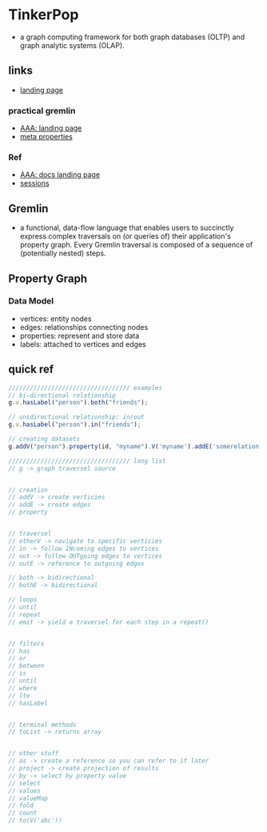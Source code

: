 # TinkerPop

- a graph computing framework for both graph databases (OLTP) and graph analytic systems (OLAP).

## links

- [landing page](https://tinkerpop.apache.org/)

### practical gremlin

- [AAA: landing page](https://kelvinlawrence.net/book/Gremlin-Graph-Guide.html)
- [meta properties](https://kelvinlawrence.net/book/Gremlin-Graph-Guide.html#metaprop)

### Ref

- [AAA: docs landing page](https://tinkerpop.apache.org/docs/current/reference/)
- [sessions](https://tinkerpop.apache.org/docs/current/reference/#console-sessions)

## Gremlin

- a functional, data-flow language that enables users to succinctly express complex traversals on (or queries of) their application's property graph. Every Gremlin traversal is composed of a sequence of (potentially nested) steps.

## Property Graph

### Data Model

- vertices: entity nodes
- edges: relationships connecting nodes
- properties: represent and store data
- labels: attached to vertices and edges

## quick ref

```ts
////////////////////////////////// examples
// bi-directional relationship
g.v.hasLabel("person").both("friends");

// unidirectional relationship: in/out
g.v.hasLabel("person").in("friends");

// creating datasets
g.addV("person").property(id, "myname").V('myname').addE('somerelation').to(V('otherVertexId')).property('someProp', someVal').toList;

////////////////////////////////// long list
// g -> graph traversel source


// creation
// addV -> create verticies
// addE -> create edges
// property


// traversel
// otherV -> navigate to specific verticies
// in -> follow INcoming edges to vertices
// out -> follow OUTgoing edges to vertices
// outE -> reference to outgoing edges

// both -> bidirectional
// bothE -> bidirectional

// loops
// until
// repeat
// emit -> yield a traversel for each step in a repeat()


// filters
// has
// or
// between
// is
// until
// where
// lte
// hasLabel


// terminal methods
// toList -> returns array


// other stuff
// as -> create a reference so you can refer to it later
// project -> create projection of results
// by -> select by property value
// select
// values
// valueMap
// fold
// count
// to(V('abc'))
```
